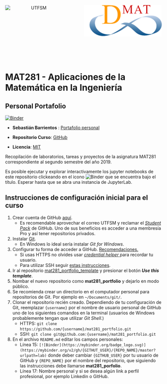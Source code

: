 <header>
<img src="https://upload.wikimedia.org/wikipedia/commons/4/47/Logo_UTFSM.png" width=200 alt="UTFSM" align="left"/>
<img src="./images/dmat.png" alt="DMAT" align="right"/>
</header>
</br></br></br></br></br>

</br>
</br>

# MAT281 - Aplicaciones de la Matemática en la Ingeniería

## Personal Portafolio


[![Binder](https://mybinder.org/badge_logo.svg)](https://mybinder.org/v2/gh/aLoNsolml/mat281_portfolio_template/master?urlpath=lab)

* __Sebastián Barrientos__ : [Portafolio personal](https://github.com/mailo-barrientos/mat281_portfolio)

* __Repositorio Curso__: [GitHub](https://github.com/aLoNsolml/mat281_2019S2)

* __Licencia__: [MIT](./LICENCE.md)


Recopilación de laboratorios, tareas y proyectos de la asignatura MAT281 correspondiente al segundo semestre del año 2019.

Es posible ejecutar y explorar interactivamente los jupyter notebooks de este repositorio clickeando en el icono  ![Binder](https://mybinder.org/badge_logo.svg) que se encuentra bajo el título. Esperar hasta que se abra una instancia de JupyterLab.


## Instrucciones de configuración inicial para el curso

1. Crear cuenta de GitHub [aquí](https://github.com/join).
    - Es recomendable aprovechar el correo UTFSM y reclamar el [_Student Pack_](https://education.github.com/students) de GitHub. Uno de sus beneficios es acceder a una membresía Pro y así tener repositorios privados.
2. Instalar [Git](https://git-scm.com/book/en/v2/Getting-Started-Installing-Git).
    - En Windows lo ideal sería instalar _Git for Windows_.
3. Configurar tu forma de acceder a GitHub. [Recomendaciones.](https://help.github.com/en/articles/which-remote-url-should-i-use)
    - Si usas HTTPS no olvides usar [_credential helper_ ](https://help.github.com/en/articles/caching-your-github-password-in-git) para recordar tu usuario.
    - Para utilizar SSH seguir [estas instrucciones](https://help.github.com/en/articles/connecting-to-github-with-ssh).
4. Ir al repositorio [mat281_portfolio_template](https://github.com/aLoNsolml/mat281_portfolio_template) y presionar el botón *__Use this template__*.
5. Nombar el nuevo repositorio como __mat281_portfolio__ y dejarlo en modo público.
7. Se recomienda crear un directorio en el computador personal para repositorios de Git. Por ejemplo en `~/Documents/git/`.
6. Clonar el repositorio recién creado. Dependiendo de tu configuración de Git, reemplazar `{username}` por el nombre de usuario personal de GitHub uno de los siguientes comandos en la terminal (usuarios de Windows probablemente tengan que utilizar _Git Shell_.)
    - HTTPS: `git clone https://github.com/{username}/mat281_portfolio.git`
    - SSH: `git clone git@github.com:{username}/mat281_portfolio.git`
7. En el archivo `README.md` editar los campos personales:
    - Línea 15: `[![Binder](https://mybinder.org/badge_logo.svg)](https://mybinder.org/v2/gh/{GITHUT_USER}/{REPO_NAME}/master?urlpath=lab)` donde deber cambiar `{GITHUB_USER}` por tu usuario de GitHub y `{REPO_NAME}` por el nombre del repositorio, que siguiendo las instrucciones debe llamarse __mat281_porfolio__.
    - Línea 17: Nombre personal y si se desea algún link a perfil profesional, por ejemplo Linkedin o GitHub.

